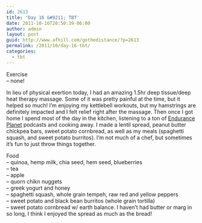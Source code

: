 ```yaml
---
id: 2613
title: 'Day 16 &#8211; TBT'
date: 2011-10-16T20:50:39-06:00
author: admin
layout: post
guid: http://www.afhill.com/gothedistance/?p=2613
permalink: /2011/10/day-16-tbt/
categories:
  - tbt
---
```

Exercise  
&#8211; none! 

In lieu of physical exertion today, I had an amazing 1.5hr deep tissue/deep heat therapy massage. Some of it was pretty painful at the time, but it helped so much! I&#8217;m enjoying my kettlebell workouts, but my hamstrings are definitely impacted and I felt relief right after the massage. Then once I got home I spend most of the day in the kitchen, listening to a ton of [Endurance Planet](http://www.enduranceplanet.com) podcasts and cooking away. I made a lentil spread, peanut butter chickpea bars, sweet potato cornbread, as well as my meals (spaghetti squash, and sweet potato burritos). I&#8217;m not much of a chef, but sometimes it&#8217;s fun to just throw things together. 

Food  
&#8211; quinoa, hemp milk, chia seed, hem seed, blueberries  
&#8211; tea  
&#8211; apple  
&#8211; quorn chikn nuggets  
&#8211; greek yogurt and honey  
&#8211; spaghetti squash, whole grain tempeh, raw red and yellow peppers  
&#8211; sweet potato and black bean burritos (whole grain tortilla)  
&#8211; sweet potato cornbread w/ earth balance. I haven&#8217;t had butter or marg in so long, I think I enjoyed the spread as much as the bread!